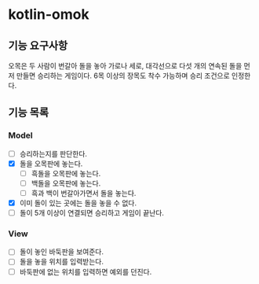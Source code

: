# kotlin-omok

## 기능 요구사항

오목은 두 사람이 번갈아 돌을 놓아 가로나 세로, 대각선으로 다섯 개의 연속된 돌을 먼저 만들면 승리하는 게임이다.
6목 이상의 장목도 착수 가능하며 승리 조건으로 인정한다.

## 기능 목록

### Model

- [ ] 승리하는지를 판단한다.
- [x] 돌을 오목판에 놓는다.
    - [ ] 흑돌을 오목판에 놓는다.
    - [ ] 백돌을 오목판에 놓는다.
    - [ ] 흑과 백이 번갈아가면서 돌을 놓는다.
- [x] 이미 돌이 있는 곳에는 돌을 놓을 수 없다.
- [ ] 돌이 5개 이상이 연결되면 승리하고 게임이 끝난다.

### View

- [ ] 돌이 놓인 바둑판을 보여준다.
- [ ] 돌을 놓을 위치를 입력받는다.
- [ ] 바둑판에 없는 위치를 입력하면 예외를 던진다.
